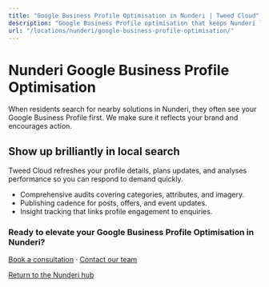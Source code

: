```yaml
---
title: "Google Business Profile Optimisation in Nunderi | Tweed Cloud"
description: "Google Business Profile optimisation that keeps Nunderi listings accurate and engaging."
url: "/locations/nunderi/google-business-profile-optimisation/"
---
```


# Nunderi Google Business Profile Optimisation

When residents search for nearby solutions in Nunderi, they often see your Google Business Profile first. We make sure it reflects your brand and encourages action.

## Show up brilliantly in local search

Tweed Cloud refreshes your profile details, plans updates, and analyses performance so you can respond to demand quickly.

- Comprehensive audits covering categories, attributes, and imagery.
- Publishing cadence for posts, offers, and event updates.
- Insight tracking that links profile engagement to enquiries.

### Ready to elevate your Google Business Profile Optimisation in Nunderi?

[Book a consultation](/consultation/) · [Contact our team](/contact/)

[Return to the Nunderi hub](/locations/nunderi/)
